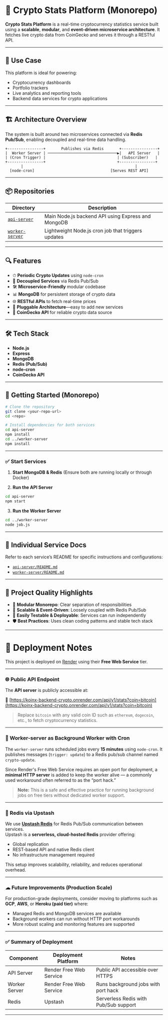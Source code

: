 
# 🚀 Crypto Stats Platform (Monorepo)

**Crypto Stats Platform** is a real-time cryptocurrency statistics service built using a **scalable**, **modular**, and **event-driven microservice architecture**. It fetches live crypto data from CoinGecko and serves it through a RESTful API.

---

## 🧠 Use Case

This platform is ideal for powering:

* Cryptocurrency dashboards
* Portfolio trackers
* Live analytics and reporting tools
* Backend data services for crypto applications

---

## 🏗 Architecture Overview

The system is built around two microservices connected via **Redis Pub/Sub**, enabling decoupled and real-time data handling.

```
+----------------+       Publishes via Redis       +----------------+
|  Worker Server | ───────────────────────────────▶|   API Server   |
| (Cron Trigger) |                                | (Subscriber)   |
+----------------+                                +----------------+
       |                                                  |
  [node-cron]                                  [Serves REST API]
```

---

## 📦 Repositories

| Directory                          | Description                                        |
| ---------------------------------- | -------------------------------------------------- |
| [`api-server`](./api-server)       | Main Node.js backend API using Express and MongoDB |
| [`worker-server`](./worker-server) | Lightweight Node.js cron job that triggers updates |

---

## 🔍 Features

* ⏱ **Periodic Crypto Updates** using `node-cron`
* 🔁 **Decoupled Services** via Redis Pub/Sub
* 🛠 **Microservice-Friendly** modular codebase
* 📊 **MongoDB** for persistent storage of crypto data
* 🌐 **RESTful APIs** to fetch real-time prices
* 🔌 **Pluggable Architecture**—easy to add new services
* 📡 **CoinGecko API** for reliable crypto data source

---

## 🛠 Tech Stack

* **Node.js**
* **Express**
* **MongoDB**
* **Redis (Pub/Sub)**
* **node-cron**
* **CoinGecko API**

---

## 🚀 Getting Started (Monorepo)

```bash
# Clone the repository
git clone <your-repo-url>
cd <repo>

# Install dependencies for both services
cd api-server 
npm install  
cd ../worker-server 
npm install
```

---

### ✅ Start Services

1. **Start MongoDB & Redis**
   (Ensure both are running locally or through Docker)

2. **Run the API Server**

```bash
cd api-server
npm start
```

3. **Run the Worker Server**

```bash
cd ../worker-server
node job.js
```

---

## 📄 Individual Service Docs

Refer to each service’s README for specific instructions and configurations:

* [`api-server/README.md`](./api-server/README.md)
* [`worker-server/README.md`](./worker-server/README.md)

---

## 🧪 Project Quality Highlights

* 🧱 **Modular Monorepo**: Clear separation of responsibilities
* 🔁 **Scalable & Event-Driven**: Loosely coupled with Redis Pub/Sub
* 🧪 **Easily Testable & Deployable**: Services can run independently
* 🛡 **Best Practices**: Uses clean coding patterns and stable tech stack

---

# 🚀 Deployment Notes

This project is deployed on [Render](https://render.com) using their **Free Web Service** tier.

---

### 🌐 Public API Endpoint

The **API server** is publicly accessible at:

🔗 [https://koinx-backend-crypto.onrender.com/api/v1/stats?coin=bitcoin](https://koinx-backend-crypto.onrender.com/api/v1/stats?coin=bitcoin)

> Replace `bitcoin` with any valid coin ID such as `ethereum`, `dogecoin`, etc., to fetch cryptocurrency statistics.

---



### 🔄 Worker-server as Background Worker with Cron

The `worker-server` runs scheduled jobs every **15 minutes** using `node-cron`. It publishes messages (`trigger: update`) to a Redis pub/sub channel named `crypto-update`.

Since Render's Free Web Service requires an open port for deployment, a **minimal HTTP server** is added to keep the worker alive — a commonly used workaround often referred to as the “port hack.”

> **Note:** This is a safe and effective practice for running background jobs on free tiers without dedicated worker support.

---

### 📡 Redis via Upstash

We use [**Upstash Redis**](https://upstash.com/) for Redis Pub/Sub communication between services.  
Upstash is a **serverless, cloud-hosted Redis** provider offering:

- Global replication  
- REST-based API and native Redis client  
- No infrastructure management required  

This setup improves scalability, reliability, and reduces operational overhead.

---

### ☁ Future Improvements (Production Scale)

For production-grade deployments, consider moving to platforms such as **GCP**, **AWS**, or **Heroku (paid tier)** where:

- Managed Redis and MongoDB services are available  
- Background workers can run without HTTP port workarounds  
- More robust scaling and monitoring features are supported  

---

### ✅ Summary of Deployment

| Component      | Deployment Platform       | Notes                                  |
| -------------- | ------------------------ | ------------------------------------ |
| API Server     | Render Free Web Service  | Public API accessible over HTTPS     |
| Worker Server  | Render Free Web Service  | Runs background jobs with port hack  |
| Redis          | Upstash                  | Serverless Redis with Pub/Sub support|

---

